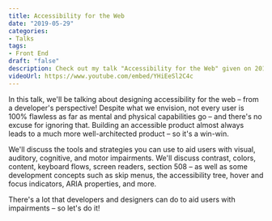 ```yaml
---
title: Accessibility for the Web
date: "2019-05-29"
categories:
- Talks
tags:
- Front End
draft: "false"
description: Check out my talk "Accessibility for the Web" given on 2019-05-29.
videoUrl: https://www.youtube.com/embed/YHiEeSl2C4c
---
```

In this talk, we'll be talking about designing accessibility for the web –
from a developer's perspective! Despite what we envision, not every user is
100% flawless as far as mental and physical capabilities go – and there's no
excuse for ignoring that. Building an accessible product almost always leads
to a much more well-architected product – so it's a win-win.

We'll discuss the tools and strategies you can use to aid users with visual,
auditory, cognitive, and motor impairments. We'll discuss contrast, colors,
content, keyboard flows, screen readers, section 508 – as well as some
development concepts such as skip menus, the accessibility tree, hover and
focus indicators, ARIA properties, and more.

There's a lot that developers and designers can do to aid users with
impairments – so let's do it!
